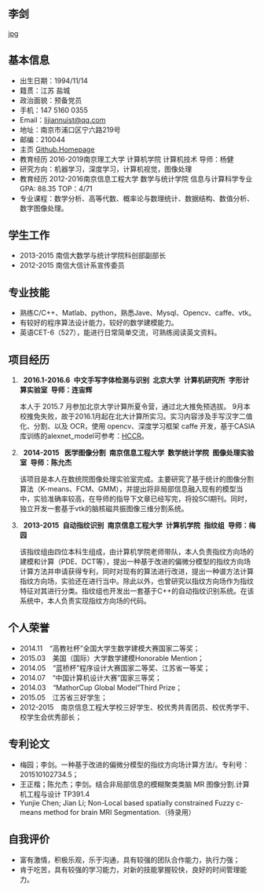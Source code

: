 ## 李剑
[jpg](http://cs.njust.edu.cn/_upload/article/images/34/6e/668d3e1c43b0a97d312b193af7d1/dce75727-b229-4de3-8dfb-5582eac72d15.jpg)

## 基本信息                
* 出生日期：1994/11/14                  
* 籍贯：江苏 盐城                
* 政治面貌：预备党员     
* 手机：147 5160 0355
* Email：lijiannuist@qq.com 
* 地址：南京市浦口区宁六路219号 
* 邮编：210044
* 主页  [Github.Homepage](https://github.com/lijiannuist)
* 教育经历 2016-2019南京理工大学  计算机学院 计算机技术 导师：杨健 
* 研究方向：机器学习，深度学习，计算机视觉，图像处理
* 教育经历 2012-2016南京信息工程大学  数学与统计学院  信息与计算科学专业 GPA: 88.35 TOP：4/71    
* 专业课程：数学分析、高等代数、概率论与数理统计、数据结构、数值分析、数字图像处理。

## 学生工作
* 	2013-2015 南信大数学与统计学院科创部副部长 
* 	2012-2015 南信大信计系宣传委员

## 专业技能
* 	熟练C/C++、Matlab、python，熟悉Jave、Mysql、Opencv、caffe、vtk。
* 	有较好的程序算法设计能力，较好的数学建模能力。
* 	英语CET-6（527），能进行日常简单交流，可熟练阅读英文资料。

##  项目经历

1. 	**` `2016.1-2016.6` `中文手写字体检测与识别` `北京大学` `计算机研究所` `字形计算实验室` `导师：连宙辉**

     本人于 2015.7 月参加北京大学计算所夏令营，通过北大推免预选拔。 9月本校推免失败，故于2016.1月起在北大计算所实习。实习内容涉及手写汉字二值化、分割、以及 OCR，使用 opencv、深度学习框架 caffe 开发，基于CASIA库训练的alexnet_model可参考：[HCCR](http://pan.baidu.com/s/1qYCbfqs)。

2. 	**` `2014-2015` ` 医学图像分割` `南京信息工程大学` `数学统计学院` `图像处理实验室` `导师：陈允杰**

     该项目是本人在数统院图像处理实验室完成。主要研究了基于统计的图像分割算法（K-means、FCM、GMM），并提出将非局部信息融入现有的模型当中，实验准确率较高，在导师的指导下文章已经写完，将投SCI期刊。同时，独立开发一套基于vtk的脑核磁共振图像三维分割系统。

3. 	**` `2013-2015` `自动指纹识别` `南京信息工程大学` `计算机学院` `指纹组` `导师：梅园**

     该指纹组由四位本科生组成，由计算机学院老师带队，本人负责指纹方向场的建模和计算（PDE、DCT等），提出一种基于改进的偏微分模型的指纹方向场计算方法并申请获得专利，同时对现有的算法进行改进，提出一种谱方法计算指纹方向场，实验还在进行当中。除此以外，也曾研究以指纹方向场作为指纹特征对其进行分类。指纹组也开发出一套基于C++的自动指纹识别系统。在该系统中，本人负责实现指纹方向场的代码。

## 个人荣誉
* 	2014.11`  `“高教社杯”全国大学生数学建模大赛国家二等奖；
* 	2015.03`  `美国（国际）大学数学建模Honorable Mention；
* 	2014.05`  `“蓝桥杯”程序设计大赛国家二等奖、江苏省一等奖；
* 	2014.07`  `“中国计算机设计大赛”国家三等奖；
* 	2014.03`  `“MathorCup Global Model”Third Prize；
* 	2015.05`  `江苏省三好学生；
* 	2012-2015`  `南京信息工程大学校三好学生、校优秀共青团员、校优秀学干、校学生会优秀部长；

## 专利论文
* 	梅园；李剑。一种基于改进的偏微分模型的指纹方向场计算方法/。专利号：201510102734.5；
* 	王正楷；陈允杰；李剑。结合非局部信息的模糊聚类类脑 MR 图像分割.计算机工程与设计 TP391.4
* 	Yunjie Chen; Jian Li; Non-Local based spatially constrained Fuzzy c-means method for brain MRI Segmentation.（待录用）

## 自我评价
* 	富有激情，积极乐观，乐于沟通，具有较强的团队合作能力，执行力强；
* 	肯于吃苦，具有较强的学习能力，对新的技能掌握较快，良好的时间管理能力。
